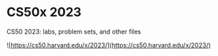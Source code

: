 # CS50x 2023
CS50 2023: labs, problem sets, and other files

![https://cs50.harvard.edu/x/2023/](https://cs50.harvard.edu/x/2023/)
